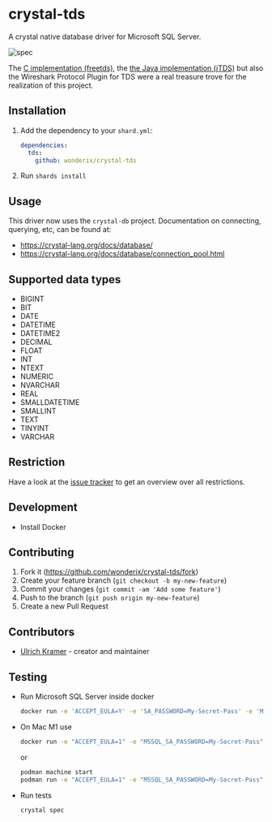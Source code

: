# crystal-tds

A crystal native database driver for Microsoft SQL Server. 

![spec](https://github.com/wonderix/crystal-tds/workflows/crystal-tds/badge.svg)

The [C implementation (freetds)](https://www.freetds.org/), the [ the Java implementation (jTDS)](https://github.com/milesibastos/jTDS) but also the Wireshark Protocol Plugin for TDS were a real treasure trove for the realization of this project.

## Installation

1. Add the dependency to your `shard.yml`:

   ```yaml
   dependencies:
     tds:
       github: wonderix/crystal-tds
   ```

2. Run `shards install`

## Usage

This driver now uses the `crystal-db` project. Documentation on connecting,
querying, etc, can be found at:

* https://crystal-lang.org/docs/database/
* https://crystal-lang.org/docs/database/connection_pool.html

## Supported data types

* BIGINT
* BIT
* DATE
* DATETIME
* DATETIME2
* DECIMAL
* FLOAT
* INT
* NTEXT
* NUMERIC
* NVARCHAR
* REAL
* SMALLDATETIME
* SMALLINT
* TEXT
* TINYINT
* VARCHAR

## Restriction

Have a look at the [issue tracker](https://github.com/wonderix/crystal-tds/labels/restriction) to get an overview over all restrictions.

## Development

* Install Docker

## Contributing

1. Fork it (<https://github.com/wonderix/crystal-tds/fork>)
2. Create your feature branch (`git checkout -b my-new-feature`)
3. Commit your changes (`git commit -am 'Add some feature'`)
4. Push to the branch (`git push origin my-new-feature`)
5. Create a new Pull Request

## Contributors

- [Ulrich Kramer](https://github.com/wonderix) - creator and maintainer

## Testing

* Run Microsoft SQL Server inside docker
  ```bash
  docker run -e 'ACCEPT_EULA=Y' -e 'SA_PASSWORD=My-Secret-Pass' -e 'MSSQL_PID=Express' -p 1433:1433 -d mcr.microsoft.com/mssql/server
  ```

* On Mac M1 use

  ```bash
  docker run -e "ACCEPT_EULA=1" -e "MSSQL_SA_PASSWORD=My-Secret-Pass" -e "MSSQL_PID=Developer" -e "MSSQL_USER=SA" -p 1433:1433 -d --name=sql mcr.microsoft.com/azure-sql-edge
  ```

  or

  ```bash
  podman machine start
  podman run -e "ACCEPT_EULA=1" -e "MSSQL_SA_PASSWORD=My-Secret-Pass" -e "MSSQL_PID=Developer" -e "MSSQL_USER=SA" -p 1433:1433 -d --name=sql mcr.microsoft.com/azure-sql-edge
  ```

* Run tests

  ```bash
  crystal spec
  ```
